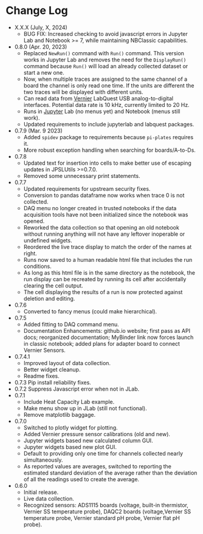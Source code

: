# Change Log
* X.X.X (July, X, 2024)
  * BUG FIX: Increased checking to avoid javascript errors in Jupyter Lab 
    and Notebook >= 7, while maintaining NBClassic capabilities.
* 0.8.0 (Apr. 20, 2023)
  * Replaced `NewRun()` command with `Run()` command. This version works in 
    Jupyter Lab and removes the need for the `DisplayRun()` command because 
    `Run()` will load an already collected dataset or start a new one.
  * Now, when multiple traces are assigned to the same channel of a board the 
    channel is only read one time. If the units are different the two 
    traces will be displayed with different units.
  * Can read data from [Vernier](https://www.vernier.com) LabQuest USB 
    analog-to-digital interfaces. Potential data rate is 10 kHz, currently 
    limited to 20 Hz.
  * Runs in [Jupyter](https://jupyter.org/) Lab (no menus yet) and Notebook 
    (menus still work).
  * Updated requirements to include jupyterlab and labquest packages.
* 0.7.9 (Mar. 9 2023)
  * Added `spidev` package to requirements because `pi-plates` requires it.
  * More robust exception handling when searching for boards/A-to-Ds.
* 0.7.8
  * Updated text for insertion into cells to make better use of escaping 
    updates in JPSLUtils >=0.7.0.
  * Removed some unnecessary print statements.
* 0.7.7
  * Updated requirements for upstream security fixes.
  * Conversion to pandas dataframe now works when trace 0 is not collected.
  * DAQ menu no longer created in trusted notebooks if the data acquisition 
    tools have not been initialized since the notebook was opened.
  * Reworked the data collection so that opening an old notebook without 
    running anything will not have any leftover inoperable or undefined 
    widgets.
  * Reordered the live trace display to match the order of the names at right.
  * Runs now saved to a human readable html file that includes the run 
    conditions.
  * As long as this html file is in the same directory as the notebook, the 
    run display can be recreated by running its cell after accidentally 
    clearing the cell output.
  * The cell displaying the results of a run is now protected against 
    deletion and editing.
* 0.7.6
  * Converted to fancy menus (could make hierarchical).
* 0.7.5
  * Added fitting to DAQ command menu.
  * Documentation Enhancements: github.io website; first pass as API docs; 
    reorganized documentation; MyBinder link now forces launch in classic 
    notebook; added plans for adapter board to connect Vernier Sensors.
* 0.7.4.1
  * Improved layout of data collection.
  * Better widget cleanup.
  * Readme fixes.
* 0.7.3 Pip install reliability fixes.
* 0.7.2 Suppress Javascript error when not in JLab.
* 0.7.1
  * Include Heat Capacity Lab example.
  * Make menu show up in JLab (still not functional).
  * Remove matplotlib baggage.
* 0.7.0
    * Switched to plotly widget for plotting.
    * Added Vernier pressure sensor calibrations (old and new).
    * Jupyter widgets based new calculated column GUI.
    * Jupyter widgets based new plot GUI.
    * Default to providing only one time for channels collected nearly 
      simultaneously.
    * As reported values are averages, switched to reporting the estimated 
      standard deviation of the average rather than the deviation of all the 
      readings used to create the average.
* 0.6.0 
  * Initial release.
  * Live data collection.
  * Recognized sensors: ADS1115 boards (voltage, built-in thermistor, 
    Vernier SS temperature probe), DAQC2 boards (voltage,Vernier SS 
    temperature probe, Vernier standard pH probe, Vernier flat pH probe).
